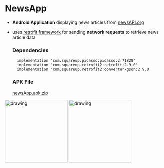 # NewsApp

- <strong>Android Application</strong> displaying news articles from [newsAPI.org](https://newsapi.org/)
- uses [retrofit framework](https://square.github.io/retrofit/) for sending <strong> network requests</strong> to retrieve news article data

  ### Dependencies
        implementation 'com.squareup.picasso:picasso:2.71828'
        implementation 'com.squareup.retrofit2:retrofit:2.9.0'
        implementation 'com.squareup.retrofit2:converter-gson:2.9.0'
        
  ### APK File
  [newsApp.apk.zip](https://github.com/iglesias-johnluke/NewsApp/files/9185791/newsApp.apk.zip)
  
<img src="https://user-images.githubusercontent.com/65270743/180903915-f26493e9-bf1b-4c42-b786-28ca3898395f.jpg" alt="drawing" width="200"/>
<img src="https://user-images.githubusercontent.com/65270743/180903917-825f1dd2-1b8f-47fa-9021-bf0946fd70b9.jpg" alt="drawing" width="200"/>


